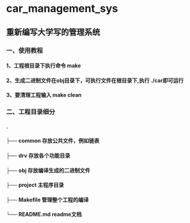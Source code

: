 # car_management_sys
## 重新编写大学写的管理系统

### 一、使用教程
####    1、工程根目录下执行命令 make
####    2、生成二进制文件在obj目录下，可执行文件在根目录下,执行 ./car即可运行
####    3、要清理工程输入 make clean


### 二、工程目录细分
#### .
#### ├── common      存放公共文件，例如链表
#### ├── drv         存放各个功能目录
#### ├── obj         存放编译生成的二进制文件
#### ├── project     主程序目录
#### ├── Makefile    管理整个工程的编译
#### └── README.md   readme文档
